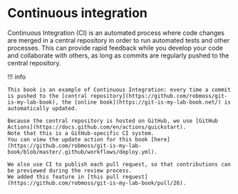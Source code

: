 # Continuous integration

Continuous Integration (CI) is an automated process where code changes are merged in a central repository in order to run automated tests and other processes.
This can provide rapid feedback while you develop your code and collaborate with others, as long as commits are regularly pushed to the central repository.

!!! info

    This book is an example of Continuous Integration: every time a commit is pushed to the [central repository](https://github.com/robmoss/git-is-my-lab-book), the [online book](https://git-is-my-lab-book.net/) is automatically updated.

    Because the central repository is hosted on GitHub, we use [GitHub Actions](https://docs.github.com/en/actions/quickstart).
    Note that this is a GitHub-specific CI system.
    You can view the update action for this book [here](https://github.com/robmoss/git-is-my-lab-book/blob/master/.github/workflows/deploy.yml).

    We also use CI to publish each pull request, so that contributions can be previewed during the review process.
    We added this feature in [this pull request](https://github.com/robmoss/git-is-my-lab-book/pull/26).
